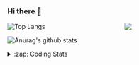 ### Hi there 👋

<!--
**tao8687/tao8687** is a ✨ _special_ ✨ repository because its `README.md` (this file) appears on your GitHub profile.

Here are some ideas to get you started:

- 🔭 I’m currently working on ...
- 🌱 I’m currently learning ...
- 👯 I’m looking to collaborate on ...
- 🤔 I’m looking for help with ...
- 💬 Ask me about ...
- 📫 How to reach me: ...
- 😄 Pronouns: ...
- ⚡ Fun fact: ...
-->

<img align='right' src="https://media.giphy.com/media/M9gbBd9nbDrOTu1Mqx/giphy.gif" width="240">

  
![Top Langs](https://github-readme-stats.vercel.app/api/top-langs/?username=tao8687&layout=compact&title_color=23238E&text_color=A67D3D)

![Anurag's github stats](https://github-readme-stats.vercel.app/api?username=tao8687&show_icons=true&&text_color=A67D3D&title_color=23238E&show_icons=false&count_private=true&hide=stars)

<details>
  <summary>:zap: Coding Stats</summary>
  <br>
    
<!--START_SECTION:waka-->
![Code Time](http://img.shields.io/badge/Code%20Time-2%2C178%20hrs%2057%20mins-blue)

![Profile Views](http://img.shields.io/badge/Profile%20Views-2-blue)

**🐱 My GitHub Data** 

> 📦 1.5 MB Used in GitHub's Storage 
 > 
> 🏆 303 Contributions in the Year 2025
 > 
> 🚫 Not Opted to Hire
 > 
> 📜 63 Public Repositories 
 > 
> 🔑 24 Private Repositories 
 > 
**I'm an Early 🐤** 

```text
🌞 Morning                1905 commits        ███████████████████████░░   90.03 % 
🌆 Daytime                88 commits          █░░░░░░░░░░░░░░░░░░░░░░░░   04.16 % 
🌃 Evening                119 commits         █░░░░░░░░░░░░░░░░░░░░░░░░   05.62 % 
🌙 Night                  4 commits           ░░░░░░░░░░░░░░░░░░░░░░░░░   00.19 % 
```
📅 **I'm Most Productive on Wednesday** 

```text
Monday                   304 commits         ████░░░░░░░░░░░░░░░░░░░░░   14.37 % 
Tuesday                  289 commits         ███░░░░░░░░░░░░░░░░░░░░░░   13.66 % 
Wednesday                359 commits         ████░░░░░░░░░░░░░░░░░░░░░   16.97 % 
Thursday                 285 commits         ███░░░░░░░░░░░░░░░░░░░░░░   13.47 % 
Friday                   300 commits         ████░░░░░░░░░░░░░░░░░░░░░   14.18 % 
Saturday                 294 commits         ███░░░░░░░░░░░░░░░░░░░░░░   13.89 % 
Sunday                   285 commits         ███░░░░░░░░░░░░░░░░░░░░░░   13.47 % 
```


📊 **This Week I Spent My Time On** 

```text
🕑︎ Time Zone: Asia/Shanghai

💬 Programming Languages: 
C++                      1 hr 15 mins        ████████████████░░░░░░░░░   62.88 % 
Bash                     17 mins             ████░░░░░░░░░░░░░░░░░░░░░   14.76 % 
Kotlin                   9 mins              ██░░░░░░░░░░░░░░░░░░░░░░░   07.58 % 
XML                      7 mins              ██░░░░░░░░░░░░░░░░░░░░░░░   06.00 % 
Prolog                   5 mins              █░░░░░░░░░░░░░░░░░░░░░░░░   04.81 % 

🔥 Editors: 
VS Code                  1 hr 59 mins        █████████████████████████   100.00 % 

🐱‍💻 Projects: 
tami_ws                  51 mins             ███████████░░░░░░░░░░░░░░   42.95 % 
src_new                  29 mins             ██████░░░░░░░░░░░░░░░░░░░   24.63 % 
MNN                      27 mins             ██████░░░░░░░░░░░░░░░░░░░   23.22 % 
src                      9 mins              ██░░░░░░░░░░░░░░░░░░░░░░░   07.94 % 
vc0768                   1 min               ░░░░░░░░░░░░░░░░░░░░░░░░░   01.01 % 

💻 Operating System: 
Linux                    1 hr 59 mins        █████████████████████████   100.00 % 
```

**I Mostly Code in C++** 

```text
C++                      10 repos            ████████░░░░░░░░░░░░░░░░░   32.26 % 
Python                   8 repos             ██████░░░░░░░░░░░░░░░░░░░   25.81 % 
JavaScript               2 repos             ██░░░░░░░░░░░░░░░░░░░░░░░   06.45 % 
Batchfile                1 repo              █░░░░░░░░░░░░░░░░░░░░░░░░   03.23 % 
HTML                     1 repo              █░░░░░░░░░░░░░░░░░░░░░░░░   03.23 % 
```



**Timeline**

![Lines of Code chart](https://raw.githubusercontent.com/tao8687/tao8687/master/assets/bar_graph.png)


 Last Updated on 30/10/2025 01:56:02 UTC
<!--END_SECTION:waka-->
</details>

